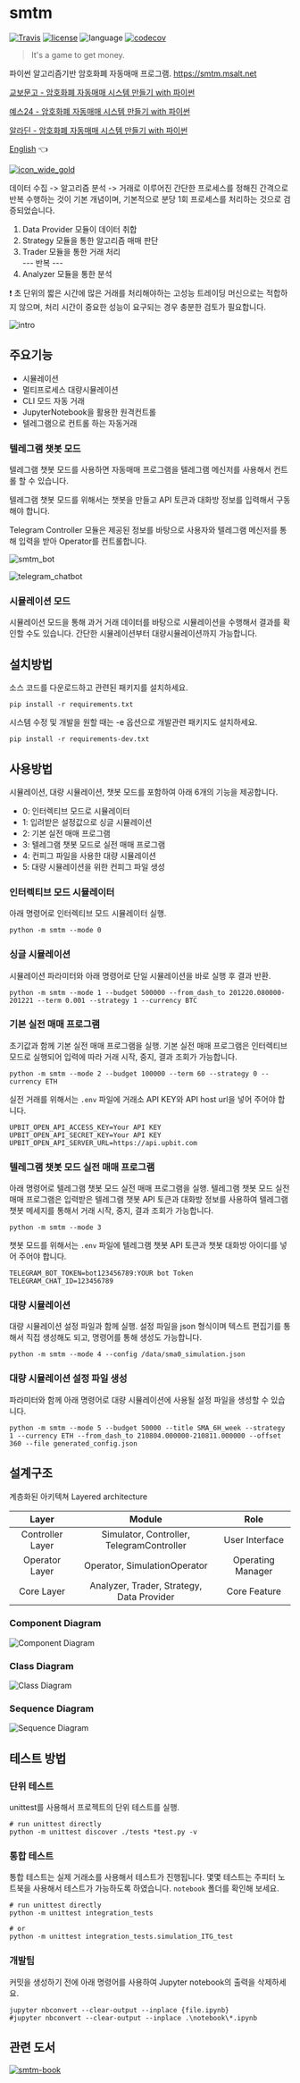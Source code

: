 # smtm
[![Travis](https://travis-ci.com/msaltnet/smtm.svg?branch=master&style=flat-square&colorB=green)](https://app.travis-ci.com/github/msaltnet/smtm)
[![license](https://img.shields.io/github/license/msaltnet/smtm.svg?style=flat-square)](https://github.com/msaltnet/smtm/blob/master/LICENSE)
![language](https://img.shields.io/github/languages/top/msaltnet/smtm.svg?style=flat-square&colorB=green)
[![codecov](https://codecov.io/gh/msaltnet/smtm/branch/master/graph/badge.svg?token=USXTX7MG70)](https://codecov.io/gh/msaltnet/smtm)

> It's a game to get money. 

파이썬 알고리즘기반 암호화폐 자동매매 프로그램. https://smtm.msalt.net

[교보문고 - 암호화폐 자동매매 시스템 만들기 with 파이썬](http://www.kyobobook.co.kr/product/detailViewKor.laf?mallGb=KOR&ejkGb=KOR&barcode=9788997924967)

[예스24 - 암호화폐 자동매매 시스템 만들기 with 파이썬](http://www.yes24.com/Product/Goods/107635612)

[알라딘 - 암호화폐 자동매매 시스템 만들기 with 파이썬](https://www.aladin.co.kr/shop/wproduct.aspx?ItemId=289526248)

[English](https://github.com/msaltnet/smtm/blob/master/README-en_us.md) 👈

[![icon_wide_gold](https://user-images.githubusercontent.com/9311990/161744914-05e3d116-0e9b-447f-a015-136e0b9ec22b.png)](https://smtm.msalt.net/)


데이터 수집 -> 알고리즘 분석 -> 거래로 이루어진 간단한 프로세스를 정해진 간격으로 반복 수행하는 것이 기본 개념이며, 기본적으로 분당 1회 프로세스를 처리하는 것으로 검증되었습니다.

1. Data Provider 모듈이 데이터 취합  
2. Strategy 모듈을 통한 알고리즘 매매 판단  
3. Trader 모듈을 통한 거래 처리  
 --- 반복 ---
4. Analyzer 모듈을 통한 분석

❗ 초 단위의 짧은 시간에 많은 거래를 처리해야하는 고성능 트레이딩 머신으로는 적합하지 않으며, 처리 시간이 중요한 성능이 요구되는 경우 충분한 검토가 필요합니다.

![intro](https://user-images.githubusercontent.com/9311990/140635409-93e4b678-5a6b-40b8-8e28-5c8f819aa88c.jpg)

## 주요기능
- 시뮬레이션
- 멀티프로세스 대량시뮬레이션
- CLI 모드 자동 거래
- JupyterNotebook을 활용한 원격컨트롤
- 텔레그램으로 컨트롤 하는 자동거래

### 텔레그램 챗봇 모드
텔레그램 챗봇 모드를 사용하면 자동매매 프로그램을 텔레그램 메신저를 사용해서 컨트롤 할 수 있습니다.

텔레그램 챗봇 모드를 위해서는 챗봇을 만들고 API 토큰과 대화방 정보를 입력해서 구동해야 합니다.

Telegram Controller 모듈은 제공된 정보를 바탕으로 사용자와 텔레그램 메신저를 통해 입력을 받아 Operator를 컨트롤합니다.

![smtm_bot](https://user-images.githubusercontent.com/9311990/150667094-95139bfb-03e0-41d5-bad9-6be05ec6c9df.png)

![telegram_chatbot](https://user-images.githubusercontent.com/9311990/150663864-c5a7ed27-f1c6-4b87-8220-e31b8ccce368.PNG)

### 시뮬레이션 모드
시뮬레이션 모드을 통해 과거 거래 데이터를 바탕으로 시뮬레이션을 수행해서 결과를 확인할 수도 있습니다. 간단한 시뮬레이션부터 대량시뮬레이션까지 가능합니다.

## 설치방법
소스 코드를 다운로드하고 관련된 패키지를 설치하세요.

```
pip install -r requirements.txt
```

시스템 수정 및 개발을 원할 때는 -e 옵션으로 개발관련 패키지도 설치하세요.

```
pip install -r requirements-dev.txt
```

## 사용방법
시뮬레이션, 대량 시뮬레이션, 챗봇 모드를 포함하여 아래 6개의 기능을 제공합니다.

- 0: 인터렉티브 모드로 시뮬레이터
- 1: 입려받은 설정값으로 싱글 시뮬레이션
- 2: 기본 실전 매매 프로그램
- 3: 텔레그램 챗봇 모드로 실전 매매 프로그램
- 4: 컨피그 파일을 사용한 대량 시뮬레이션
- 5: 대량 시뮬레이션을 위한 컨피그 파일 생성

### 인터렉티브 모드 시뮬레이터
아래 명령어로 인터렉티브 모드 시뮬레이터 실행.

```
python -m smtm --mode 0
```

### 싱글 시뮬레이션
시뮬레이션 파라미터와 아래 명령어로 단일 시뮬레이션을 바로 실행 후 결과 반환.

```
python -m smtm --mode 1 --budget 500000 --from_dash_to 201220.080000-201221 --term 0.001 --strategy 1 --currency BTC
```

### 기본 실전 매매 프로그램
초기값과 함께 기본 실전 매매 프로그램을 실행. 기본 실전 매매 프로그램은 인터렉티브 모드로 실행되어 입력에 따라 거래 시작, 중지, 결과 조회가 가능합니다.

```
python -m smtm --mode 2 --budget 100000 --term 60 --strategy 0 --currency ETH
```

실전 거래를 위해서는 `.env` 파일에 거래소 API KEY와 API host url을 넣어 주어야 합니다.

```
UPBIT_OPEN_API_ACCESS_KEY=Your API KEY
UPBIT_OPEN_API_SECRET_KEY=Your API KEY
UPBIT_OPEN_API_SERVER_URL=https://api.upbit.com
```

### 텔레그램 챗봇 모드 실전 매매 프로그램
아래 명령어로 텔레그램 챗봇 모드 실전 매매 프로그램을 실행. 텔레그램 챗봇 모드 실전 매매 프로그램은 입력받은 텔레그램 챗봇 API 토큰과 대화방 정보를 사용하여 텔레그램 챗봇 메세지를 통해서 거래 시작, 중지, 결과 조회가 가능합니다.

```
python -m smtm --mode 3
```

챗봇 모드를 위해서는 `.env` 파일에 텔레그램 챗봇 API 토큰과 챗봇 대화방 아이디를 넣어 주어야 합니다.

```
TELEGRAM_BOT_TOKEN=bot123456789:YOUR bot Token
TELEGRAM_CHAT_ID=123456789
```

### 대량 시뮬레이션
대량 시뮬레이션 설정 파일과 함께 실행. 설정 파일을 json 형식이며 텍스트 편집기를 통해서 직접 생성해도 되고, 명령어를 통해 생성도 가능합니다.

```
python -m smtm --mode 4 --config /data/sma0_simulation.json
```

### 대량 시뮬레이션 설정 파일 생성
파라미터와 함께 아래 명령어로 대량 시뮬레이션에 사용될 설정 파일을 생성할 수 있습니다.

```
python -m smtm --mode 5 --budget 50000 --title SMA_6H_week --strategy 1 --currency ETH --from_dash_to 210804.000000-210811.000000 --offset 360 --file generated_config.json
```

## 설계구조
계층화된 아키텍쳐 Layered architecture

| Layer | Module | Role |
|:---:|:---:|:---:|
| Controller Layer | Simulator, Controller, TelegramController| User Interface |
| Operator Layer | Operator, SimulationOperator |Operating Manager |
| Core Layer |Analyzer, Trader, Strategy, Data Provider | Core Feature |

### Component Diagram

![Component Diagram](./doc/smtm_component.png)

### Class Diagram

![Class Diagram](./doc/smtm_class.png)

### Sequence Diagram

![Sequence Diagram](./doc/smtm_sequence_kr.png)


## 테스트 방법
### 단위 테스트
unittest를 사용해서 프로젝트의 단위 테스트를 실행.

```
# run unittest directly
python -m unittest discover ./tests *test.py -v
```

### 통합 테스트
통합 테스트는 실제 거래소를 사용해서 테스트가 진행됩니다. 몇몇 테스트는 주피터 노트북을 사용해서 테스트가 가능하도록 하였습니다. `notebook` 폴더를 확인해 보세요.

```
# run unittest directly
python -m unittest integration_tests

# or
python -m unittest integration_tests.simulation_ITG_test
```

### 개발팁
커밋을 생성하기 전에 아래 명령어를 사용하여 Jupyter notebook의 출력을 삭제하세요.

```
jupyter nbconvert --clear-output --inplace {file.ipynb}
#jupyter nbconvert --clear-output --inplace .\notebook\*.ipynb
```

## 관련 도서

[![smtm-book](https://user-images.githubusercontent.com/9311990/157685437-dcedd2c0-9f0c-400c-a3d4-017354279b60.png)](http://www.kyobobook.co.kr/product/detailViewKor.laf?mallGb=KOR&ejkGb=KOR&barcode=9788997924967)

